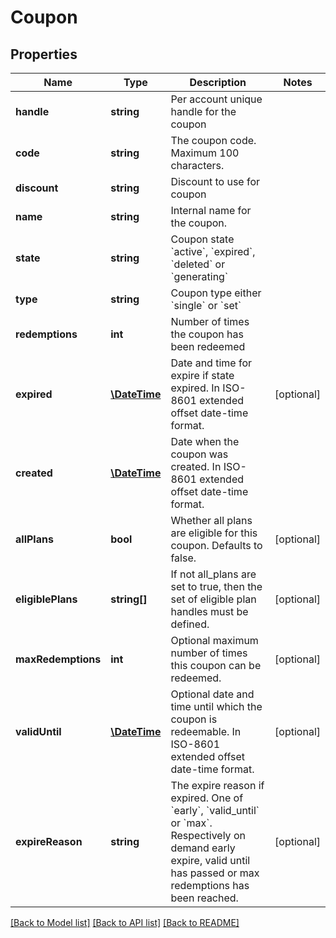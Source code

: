 # Coupon

## Properties
Name | Type | Description | Notes
------------ | ------------- | ------------- | -------------
**handle** | **string** | Per account unique handle for the coupon | 
**code** | **string** | The coupon code. Maximum 100 characters. | 
**discount** | **string** | Discount to use for coupon | 
**name** | **string** | Internal name for the coupon. | 
**state** | **string** | Coupon state &#x60;active&#x60;, &#x60;expired&#x60;, &#x60;deleted&#x60; or &#x60;generating&#x60; | 
**type** | **string** | Coupon type either &#x60;single&#x60; or &#x60;set&#x60; | 
**redemptions** | **int** | Number of times the coupon has been redeemed | 
**expired** | [**\DateTime**](\DateTime.md) | Date and time for expire if state expired. In ISO-8601 extended offset date-time format. | [optional] 
**created** | [**\DateTime**](\DateTime.md) | Date when the coupon was created. In ISO-8601 extended offset date-time format. | 
**allPlans** | **bool** | Whether all plans are eligible for this coupon. Defaults to false. | [optional] 
**eligiblePlans** | **string[]** | If not all_plans are set to true, then the set of eligible plan handles must be defined. | [optional] 
**maxRedemptions** | **int** | Optional maximum number of times this coupon can be redeemed. | [optional] 
**validUntil** | [**\DateTime**](\DateTime.md) | Optional date and time until which the coupon is redeemable. In ISO-8601 extended offset date-time format. | [optional] 
**expireReason** | **string** | The expire reason if expired. One of &#x60;early&#x60;, &#x60;valid_until&#x60; or &#x60;max&#x60;. Respectively on demand early expire, valid until has passed or max redemptions has been reached. | [optional] 

[[Back to Model list]](../../README.md#documentation-for-models) [[Back to API list]](../../README.md#documentation-for-api-endpoints) [[Back to README]](../../README.md)

